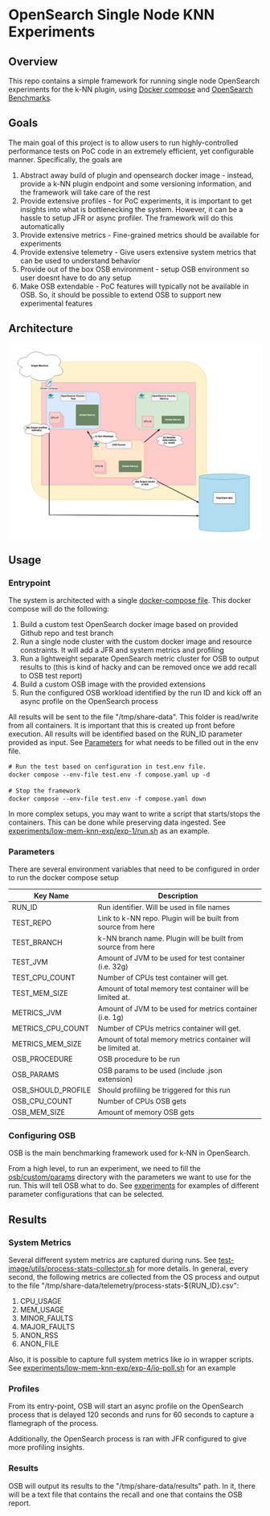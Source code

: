 # OpenSearch Single Node KNN Experiments

## Overview

This repo contains a simple framework for running single node OpenSearch experiments for the k-NN plugin, using 
[Docker compose](https://docs.docker.com/compose/) and [OpenSearch Benchmarks](https://opensearch.org/docs/latest/benchmark/).

## Goals
The main goal of this project is to allow users to run highly-controlled performance tests on PoC code in 
an extremely efficient, yet configurable manner. Specifically, the goals are
1. Abstract away build of plugin and opensearch docker image - instead, provide a k-NN plugin endpoint and some versioning information, and the framework will take care of the rest
2. Provide extensive profiles - for PoC experiments, it is important to get insights into what is bottlenecking the system. However, it can be a hassle to setup JFR or async profiler. The framework will do this automatically
3. Provide extensive metrics - Fine-grained metrics should be available for experiments
4. Provide extensive telemetry - Give users extensive system metrics that can be used to understand behavior 
5. Provide out of the box OSB environment - setup OSB environment so user doesnt have to do any setup
6. Make OSB extendable - PoC features will typically not be available in OSB. So, it should be possible to extend OSB to support new experimental features

## Architecture

![images/high-level-architecture.png](images/high-level-architecture.png)

## Usage

### Entrypoint

The system is architected with a single [docker-compose file](compose.yaml). This docker compose will do the following:
1. Build a custom test OpenSearch docker image based on provided Github repo and test branch
2. Run a single node cluster with the custom docker image and resource constraints. It will add a JFR and system metrics and profiling
3. Run a lightweight separate OpenSearch metric cluster for OSB to output results to (this is kind of hacky and can be removed once we add recall to OSB test report)
4. Build a custom OSB image with the provided extensions
5. Run the configured OSB workload identified by the run ID and kick off an async profile on the OpenSearch process

All results will be sent to the file "/tmp/share-data". This folder is read/write from all containers. It is important 
that this is created up front before execution. All results will be identified based on the RUN_ID parameter provided as 
input. See [Parameters](#parameters) for what needs to be filled out in the env file.

```
# Run the test based on configuration in test.env file.
docker compose --env-file test.env -f compose.yaml up -d

# Stop the framework
docker compose --env-file test.env -f compose.yaml down
```

In more complex setups, you may want to write a script that starts/stops the containers. This can be done while 
preserving data ingested. See [experiments/low-mem-knn-exp/exp-1/run.sh](experiments/low-mem-knn-exp/exp-1/run.sh) as 
an example.

### Parameters
There are several environment variables that need to be configured in order to run the docker compose setup

| Key Name           | Description                                                   |
|--------------------|---------------------------------------------------------------|
| RUN_ID             | Run identifier. Will be used in file names                    |
| TEST_REPO          | Link to k-NN repo. Plugin will be built from source from here |
| TEST_BRANCH        | k-NN branch name. Plugin will be built from source from here  |
| TEST_JVM           | Amount of JVM to be used for test container (i.e. 32g)        |
| TEST_CPU_COUNT     | Number of CPUs test container will get.                       |
| TEST_MEM_SIZE      | Amount of total memory test container will be limited at.     |
| METRICS_JVM        | Amount of JVM to be used for metrics container (i.e. 1g)      |
| METRICS_CPU_COUNT  | Number of CPUs metrics container will get.                    |
| METRICS_MEM_SIZE   | Amount of total memory metrics container will be limited at.  |
| OSB_PROCEDURE      | OSB procedure to be run                                       |
| OSB_PARAMS         | OSB params to be used (include .json extension)               |
| OSB_SHOULD_PROFILE | Should profiling be triggered for this run                    |
| OSB_CPU_COUNT      | Number of CPUs OSB gets                                       |
| OSB_MEM_SIZE       | Amount of memory OSB gets                                     |

### Configuring OSB
OSB is the main benchmarking framework used for k-NN in OpenSearch.

From a high level, to run an experiment, we need to fill the [osb/custom/params](osb/custom/params) directory with the 
parameters we want to use for the run. This will tell OSB what to do. See 
[experiments](experiments/low-mem-knn-exp/exp-1/osb-params) for examples of different parameter configurations that can 
be selected. 

## Results

### System Metrics

Several different system metrics are captured during runs. See 
[test-image/utils/process-stats-collector.sh](test-image/utils/process-stats-collector.sh) for more details. In general,
every second, the following metrics are collected from the OS process and output to the file 
"/tmp/share-data/telemetry/process-stats-${RUN_ID}.csv":
1. CPU_USAGE
2. MEM_USAGE
3. MINOR_FAULTS
4. MAJOR_FAULTS
5. ANON_RSS
6. ANON_FILE

Also, it is possible to capture full system metrics like io in wrapper scripts. See 
[experiments/low-mem-knn-exp/exp-4/io-poll.sh](experiments/low-mem-knn-exp/exp-4/io-poll.sh) for an example

### Profiles

From its entry-point, OSB will start an  async profile on the OpenSearch process that is delayed 120 seconds and runs 
for 60 seconds to capture a flamegraph of the process.

Additionally, the OpenSearch process is ran with JFR configured to give more profiling insights.

### Results

OSB will output its results to the "/tmp/share-data/results" path. In it, there will be a text file that contains the 
recall and one that contains the OSB report. 
